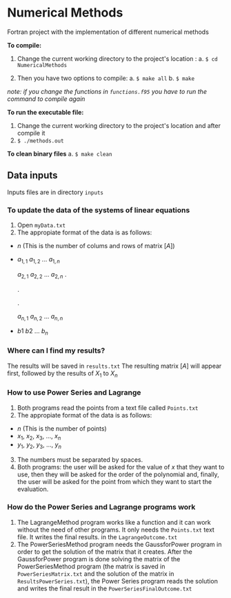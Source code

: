 # Numerical Methods
Fortran project with the implementation of different numerical methods

**To compile:**
1. Change the current working directory to the project's location :
   a. `$ cd NumericalMethods`

2. Then you have two options to compile:
   a. `$ make all`
   b. `$ make`

*note: if you change the functions in `functions.f95` you have to run the command to compile again* 

**To run the executable file:**
1. Change the current working directory to the project's location and after compile it
2. `$ ./methods.out`

**To clean binary files**
a. `$ make clean`

## Data inputs
Inputs files are in directory `inputs`
### To update the data of the systems of linear equations
1. Open `myData.txt`
2. The appropiate format of the data is as follows:
-  $n$ (This is the number of colums and rows of matrix $[A]$)
-  $a_{1,1}\:a_{1,2}\;...\:a_{1,n}$

   $a_{2,1}\:a_{2,2}\:...\:a_{2,n}$
   .

   .

   .

   $a_{n,1}\:a_{n,2}\:...\:a_{n,n}$

-  $b1\:b2\:...\:b_{n}$

### Where can I find my results?
The results will be saved in `results.txt`
The resulting matrix $[A]$ will appear first, followed by the results of $X_1$ to $X_n$

### How to use Power Series and Lagrange
1. Both programs read the points from a text file called `Points.txt`
2. The appropiate format of the data is as follows:
-  $n$ (This is the number of points)
-  $x_1,\:x_2,\:x_3,\:...,\:x_n$
-  $y_1,\:y_2,\:y_3,\:...,\:y_n$

3. The numbers must be separated by spaces.
4. Both programs: the user will be asked for the value of $x$ that they want to use, then they will be asked for the order of the polynomial and, finally, 
the user will be asked for the point from which they want to start the evaluation.

### How do the Power Series and Lagrange programs work
1. The LagrangeMethod program works like a function and it can work without the need of other programs. It only needs the `Points.txt` text file. It writes the final results.
in the `LagrangeOutcome.txt`
2. The PowerSeriesMethod program needs the GaussforPower program in order to get the solution of the matrix that it creates. After the GaussforPower program is done solving the matrix of the PowerSeriesMethod program (the matrix is saved in `PowerSeriesMatrix.txt` and the solution of the matrix in `ResultsPowerSeries.txt`), the Power Series program reads the solution and writes the final result in the `PowerSeriesFinalOutcome.txt`